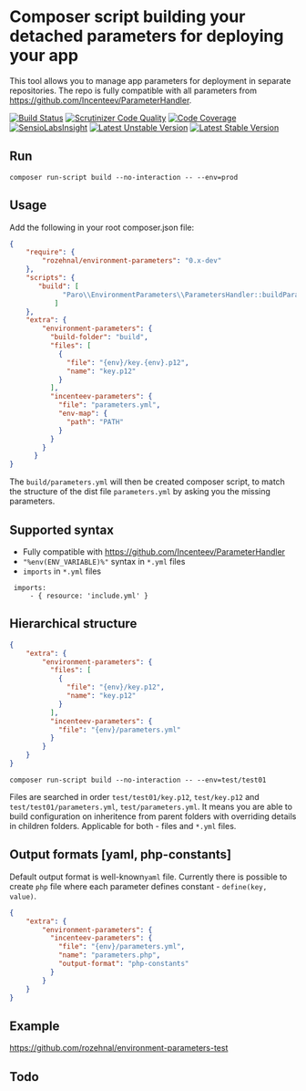 # Composer script building your detached parameters for deploying your app

This tool allows you to manage app parameters for deployment in separate repositories. The repo is fully 
compatible with all parameters from https://github.com/Incenteev/ParameterHandler.


[![Build Status](https://travis-ci.org/rozehnal/environment-parameters.png)](https://travis-ci.org/rozehnal/environment-parameters)
[![Scrutinizer Code Quality](https://scrutinizer-ci.com/g/rozehnal/environment-parameters/badges/quality-score.png?b=master)](https://scrutinizer-ci.com/g/rozehnal/environment-parameters/?branch=master)
[![Code Coverage](https://scrutinizer-ci.com/g/rozehnal/environment-parameters/badges/coverage.png?b=master)](https://scrutinizer-ci.com/g/rozehnal/environment-parameters/?branch=master)
[![SensioLabsInsight](https://insight.sensiolabs.com/projects/6e3890ac-6436-4166-afd4-f87d089e1774/mini.png)](https://insight.sensiolabs.com/projects/6e3890ac-6436-4166-afd4-f87d089e1774)
[![Latest Unstable Version](https://poser.pugx.org/rozehnal/environment-parameters/v/unstable.png)](https://packagist.org/packages/rozehnal/environment-parameters/)
[![Latest Stable Version](https://poser.pugx.org/rozehnal/environment-parameters/v/stable)](https://packagist.org/packages/rozehnal/environment-parameters)

## Run
``composer run-script build --no-interaction -- --env=prod``

## Usage
Add the following in your root composer.json file:

```json
{
    "require": {
        "rozehnal/environment-parameters": "0.x-dev"
    },
    "scripts": {
       "build": [
             "Paro\\EnvironmentParameters\\ParametersHandler::buildParameters"
           ]
    },
    "extra": {
        "environment-parameters": {
          "build-folder": "build",
          "files": [
			{
			  "file": "{env}/key.{env}.p12",
			  "name": "key.p12"
			}
          ],
          "incenteev-parameters": {
            "file": "parameters.yml",
            "env-map": {
              "path": "PATH"
            }
          }
        }
      }
}
```

The ``build/parameters.yml`` will then be created
composer script, to match the structure of the dist file ``parameters.yml``
by asking you the missing parameters.

## Supported syntax
 - Fully compatible with https://github.com/Incenteev/ParameterHandler
 - ``"%env(ENV_VARIABLE)%"`` syntax in ``*.yml`` files
 - ``imports`` in ``*.yml`` files
```
 imports:
     - { resource: 'include.yml' }
```

## Hierarchical structure

```json
{
    "extra": {
        "environment-parameters": {
          "files": [
			{
			  "file": "{env}/key.p12",
			  "name": "key.p12"
			}
          ],
          "incenteev-parameters": {
            "file": "{env}/parameters.yml"
          }
        }
    }
}
```

``composer run-script build --no-interaction -- --env=test/test01``

Files are searched in order ``test/test01/key.p12``, ``test/key.p12`` 
and ``test/test01/parameters.yml``, ``test/parameters.yml``. It means you are able to build configuration
on inheritence from parent folders with overriding details in children folders. Applicable for both -
files and ``*.yml`` files.

## Output formats [yaml, php-constants]
Default output format is well-known``yaml`` file. Currently there is possible to create ``php`` 
file where each parameter defines constant - ``define(key, value)``.

```json
{
    "extra": {
        "environment-parameters": {
          "incenteev-parameters": {
            "file": "{env}/parameters.yml",
            "name": "parameters.php",
            "output-format": "php-constants"
          }
        }
    }
}
```

## Example
https://github.com/rozehnal/environment-parameters-test

## Todo

